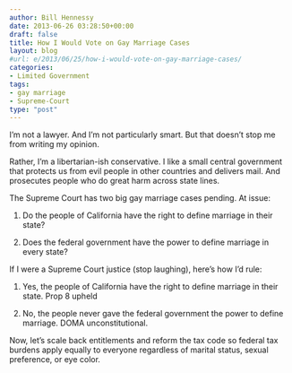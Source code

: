 ```yaml
---
author: Bill Hennessy
date: 2013-06-26 03:28:50+00:00
draft: false
title: How I Would Vote on Gay Marriage Cases
layout: blog
#url: e/2013/06/25/how-i-would-vote-on-gay-marriage-cases/
categories:
- Limited Government
tags:
- gay marriage
- Supreme-Court
type: "post"
---
```


I’m not a lawyer. And I’m not particularly smart. But that doesn’t stop me from writing my opinion.

Rather, I’m a libertarian-ish conservative. I like a small central government that protects us from evil people in other countries and delivers mail. And prosecutes people who do great harm across state lines. 

The Supreme Court has two big gay marriage cases pending. At issue: 

1. Do the people of California have the right to define marriage in their state? 

2. Does the federal government have the power to define marriage in every state?

If I were a Supreme Court justice (stop laughing), here’s how I’d rule:

1. Yes, the people of California have the right to define marriage in their state. Prop 8 upheld

2. No, the people never gave the federal government the power to define marriage. DOMA unconstitutional.

Now, let’s scale back entitlements and reform the tax code so federal tax burdens apply equally to everyone regardless of marital status, sexual preference, or eye color. 
